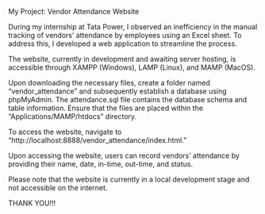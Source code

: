 My Project: Vendor Attendance Website

During my internship at Tata Power, I observed an inefficiency in the manual tracking of vendors’ attendance by employees using an Excel sheet. To address this, I developed a web application to streamline the process.

The website, currently in development and awaiting server hosting, is accessible through XAMPP (Windows), LAMP (Linux), and MAMP (MacOS).

Upon downloading the necessary files, create a folder named “vendor_attendance” and subsequently establish a database using phpMyAdmin. The attendance.sql file contains the database schema and table information. Ensure that the files are placed within the “Applications/MAMP/htdocs” directory.

To access the website, navigate to “http://localhost:8888/vendor_attendance/index.html.”

Upon accessing the website, users can record vendors’ attendance by providing their name, date, in-time, out-time, and status.

Please note that the website is currently in a local development stage and not accessible on the internet.

THANK YOU!!!
